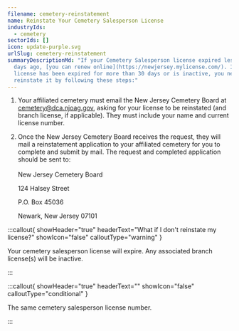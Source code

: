 ```yaml
---
filename: cemetery-reinstatement
name: Reinstate Your Cemetery Salesperson License
industryIds:
  - cemetery
sectorIds: []
icon: update-purple.svg
urlSlug: cemetery-reinstatement
summaryDescriptionMd: "If your Cemetery Salesperson license expired less than 30
  days ago, [you can renew online](https://newjersey.mylicense.com/). If your
  license has been expired for more than 30 days or is inactive, you need to
  reinstate it by following these steps:"
---
```

1. Your affiliated cemetery must email the New Jersey Cemetery Board at [cemetery@dca.njoag.gov](mailto:cemetery@dca.njoag.gov), asking for your license to be reinstated (and branch license, if applicable). They must include your name and current license number.
2. Once the New Jersey Cemetery Board receives the request, they will mail a reinstatement application to your affiliated cemetery for you to complete and submit by mail. The request and completed application should be sent to:\
   \
   New Jersey Cemetery Board

   124 Halsey Street

   P.O. Box 45036

   Newark, New Jersey 07101

:::callout{ showHeader="true" headerText="What if I don't reinstate my license?" showIcon="false" calloutType="warning" }

Your cemetery salesperson license will expire. Any associated branch license(s) will be inactive.

:::

:::callout{ showHeader="true" headerText="" showIcon="false" calloutType="conditional" }

The same cemetery salesperson license number.

:::